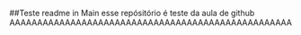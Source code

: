 ##Teste
readme in Main
esse repósitório é teste da aula de github
AAAAAAAAAAAAAAAAAAAAAAAAAAAAAAAAAAAAAAAAAAAAAAAAAAA
